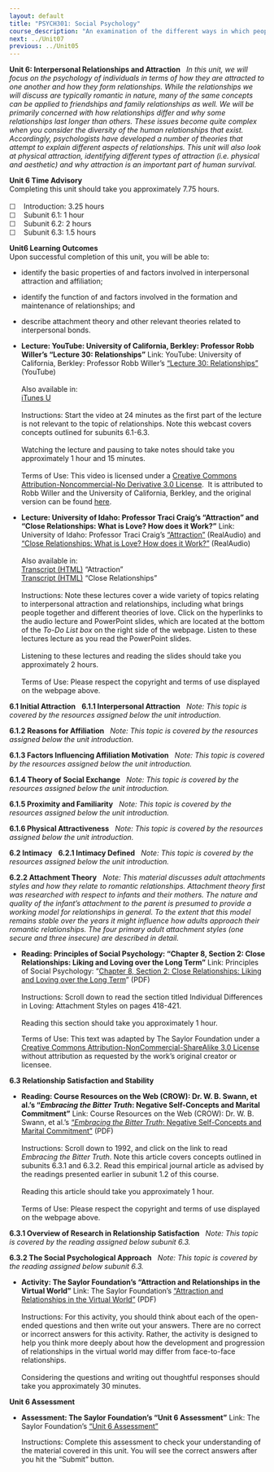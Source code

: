 ```yaml
---
layout: default
title: "PSYCH301: Social Psychology"
course_description: "An examination of the different ways in which people interact with other individuals, groups, and the larger society as a whole, as well as why people act in certain ways."
next: ../Unit07
previous: ../Unit05
---
```

**Unit 6: Interpersonal Relationships and Attraction** <span
id="6"></span> 
*In this unit, we will focus on the psychology of individuals in terms
of how they are attracted to one another and how they form
relationships. While the relationships we will discuss are typically
romantic in nature, many of the same concepts can be applied to
friendships and family relationships as well. We will be primarily
concerned with how relationships differ and why some relationships last
longer than others. These issues become quite complex when you consider
the diversity of the human relationships that exist. Accordingly,
psychologists have developed a number of theories that attempt to
explain different aspects of relationships. This unit will also look at
physical attraction, identifying different types of attraction (i.e.
physical and aesthetic) and why attraction is an important part of human
survival.*

**Unit 6 Time Advisory**  
Completing this unit should take you approximately 7.75 hours.  
    
 ☐    Introduction: 3.25 hours  
 ☐    Subunit 6.1: 1 hour  
 ☐    Subunit 6.2: 2 hours  
 ☐    Subunit 6.3: 1.5 hours

**Unit6 Learning Outcomes**  
Upon successful completion of this unit, you will be able to:  
-   identify the basic properties of and factors involved in
    interpersonal attraction and affiliation;
-   identify the function of and factors involved in the formation and
    maintenance of relationships; and
-   describe attachment theory and other relevant theories related to
    interpersonal bonds.

-   **Lecture: YouTube: University of California, Berkley: Professor
    Robb Willer’s “Lecture 30: Relationships”**
    Link: YouTube: University of California, Berkley: Professor Robb
    Willer’s [“Lecture 30:
    Relationships”](http://www.youtube.com/watch?v=x2Wgs9r8no8)
    (YouTube)  
        
     Also available in:  
     [iTunes
    U](http://itunes.apple.com/us/podcast/lecture-30-relationships/id354825323?i=80684027)  
        
     Instructions: Start the video at 24 minutes as the first part of
    the lecture is not relevant to the topic of relationships. Note this
    webcast covers concepts outlined for subunits 6.1-6.3.  
        
     Watching the lecture and pausing to take notes should take you
    approximately 1 hour and 15 minutes.  
        
     Terms of Use: This video is licensed under a [Creative Commons
    Attribution-Noncommercial-No Derivative 3.0
    License](http://creativecommons.org/licenses/by-nc-nd/3.0/).  It is
    attributed to Robb Willer and the University of California, Berkley,
    and the original version can be found
    [here](http://www.youtube.com/playlist?list=PL1317EA5E1CA2DA9A).

-   **Lecture: University of Idaho: Professor Traci Craig’s “Attraction”
    and “Close Relationships: What is Love? How does it Work?”**
    Link: University of Idaho: Professor Traci
    Craig’s [“Attraction”](http://www.class.uidaho.edu/psyc320/lessons/lesson17/lesson17-1.htm) (RealAudio)
    and [“Close Relationships: What is Love? How does it
    Work?”](http://www.class.uidaho.edu/psyc320/lessons/lesson17/lesson17-2.htm)
    (RealAudio)  
        
     Also available in:  
     [Transcript
    (HTML)](http://www.class.uidaho.edu/psyc320/lessons/lesson17/lesson17-1_transcript.htm)
    “Attraction”  
     [Transcript
    (HTML)](http://www.class.uidaho.edu/psyc320/lessons/lesson17/lesson17-2_transcript.htm)
    “Close Relationships”  
        
     Instructions: Note these lectures cover a wide variety of topics
    relating to interpersonal attraction and relationships, including
    what brings people together and different theories of love. Click on
    the hyperlinks to the audio lecture and PowerPoint slides, which are
    located at the bottom of the *To-Do List box* on the right side of
    the webpage. Listen to these lectures lecture as you read the
    PowerPoint slides.   
        
     Listening to these lectures and reading the slides should take you
    approximately 2 hours.  
        
     Terms of Use: Please respect the copyright and terms of use
    displayed on the webpage above.

**6.1 Initial Attraction** <span id="6.1"></span> 
**6.1.1 Interpersonal Attraction** <span id="6.1.1"></span> 
*Note: This topic is covered by the resources assigned below the unit
introduction.*

**6.1.2 Reasons for Affiliation** <span id="6.1.2"></span> 
*Note: This topic is covered by the resources assigned below the unit
introduction.*

**6.1.3 Factors Influencing Affiliation Motivation** <span
id="6.1.3"></span> 
*Note: This topic is covered by the resources assigned below the unit
introduction.*

**6.1.4 Theory of Social Exchange** <span id="6.1.4"></span> 
*Note: This topic is covered by the resources assigned below the unit
introduction.*

**6.1.5 Proximity and Familiarity** <span id="6.1.5"></span> 
*Note: This topic is covered by the resources assigned below the unit
introduction.*

**6.1.6 Physical Attractiveness** <span id="6.1.6"></span> 
*Note: This topic is covered by the resources assigned below the unit
introduction.*

**6.2 Intimacy** <span id="6.2"></span> 
**6.2.1 Intimacy Defined** <span id="6.2.1"></span> 
*Note: This topic is covered by the resources assigned below the unit
introduction.*

**6.2.2 Attachment Theory** <span id="6.2.2"></span> 
*Note: This material discusses adult attachments styles and how they
relate to romantic relationships. Attachment theory first was researched
with respect to infants and their mothers. The nature and quality of the
infant’s attachment to the parent is presumed to provide a working model
for relationships in general. To the extent that this model remains
stable over the years it might influence how adults approach their
romantic relationships. The four primary adult attachment styles (one
secure and three insecure) are described in detail.*

-   **Reading: Principles of Social Psychology: “Chapter 8, Section 2:
    Close Relationships: Liking and Loving over the Long Term”**
    Link: Principles of Social Psychology: “[Chapter 8, Section 2: Close
    Relationships: Liking and Loving over the Long
    Term](https://resources.saylor.org/wwwresources/archived/site/textbooks/Principles%20of%20Social%20Psychology.pdf)”
    (PDF)  
        
     Instructions: Scroll down to read the section titled Individual
    Differences in Loving: Attachment Styles on pages 418-421.  
        
     Reading this section should take you approximately 1 hour.  
      
     Terms of Use: This text was adapted by The Saylor Foundation under
    a [Creative Commons Attribution-NonCommercial-ShareAlike 3.0
    License](http://creativecommons.org/licenses/by-nc-sa/3.0/) without
    attribution as requested by the work’s original creator or licensee.

**6.3 Relationship Satisfaction and Stability** <span id="6.3"></span> 
-   **Reading: Course Resources on the Web (CROW): Dr. W. B. Swann, et
    al.’s “*Embracing the Bitter Truth*: Negative Self-Concepts and
    Marital Commitment”**
    Link: Course Resources on the Web (CROW): Dr. W. B. Swann, et
    al.’s [“*Embracing the Bitter Truth*: Negative Self-Concepts and
    Marital
    Commitment”](http://homepage.psy.utexas.edu/HomePage/Faculty/swann/publications.htm) (PDF)  
        
     Instructions: Scroll down to 1992, and click on the link to read
    *Embracing the Bitter Truth*. Note this article covers concepts
    outlined in subunits 6.3.1 and 6.3.2. Read this empirical journal
    article as advised by the readings presented earlier in subunit 1.2
    of this course.  
        
     Reading this article should take you approximately 1 hour.  
        
     Terms of Use: Please respect the copyright and terms of use
    displayed on the webpage above.

**6.3.1 Overview of Research in Relationship Satisfaction** <span
id="6.3.1"></span> 
*Note: This topic is covered by the reading assigned below subunit 6.3.*

**6.3.2 The Social Psychological Approach** <span id="6.3.2"></span> 
*Note: This topic is covered by the reading assigned below subunit 6.3.*

-   **Activity: The Saylor Foundation’s “Attraction and Relationships in
    the Virtual World”**
    Link: The Saylor Foundation’s [“Attraction and Relationships in the
    Virtual
    World”](https://resources.saylor.org/wwwresources/archived/site/wp-content/uploads/2013/03/PSYCH301-6.3.2-ATTRACTION-AND-RELATIONSHIPS-IN-THE-VIRTUAL-WORLD.pdf)
    (PDF)  
        
     Instructions: For this activity, you should think about each of the
    open-ended questions and then write out your answers. There are no
    correct or incorrect answers for this activity. Rather, the activity
    is designed to help you think more deeply about how the development
    and progression of relationships in the virtual world may differ
    from face-to-face relationships.  
        
     Considering the questions and writing out thoughtful responses
    should take you approximately 30 minutes.

**Unit 6 Assessment** <span id="6.4"></span> 
-   **Assessment: The Saylor Foundation’s “Unit 6 Assessment”**
    Link: The Saylor Foundation’s [“Unit 6
    Assessment”](http://school.saylor.org/mod/quiz/view.php?id=1329)  
      
     Instructions: Complete this assessment to check your understanding
    of the material covered in this unit. You will see the correct
    answers after you hit the “Submit” button.


